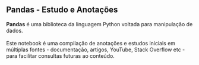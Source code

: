 ## Pandas - Estudo e Anotações  
**Pandas** é uma biblioteca da linguagem Python voltada para manipulação de dados. </br></br>
Este notebook é uma compilação de anotações e estudos iniciais em múltiplas fontes - documentação, artigos, YouTube, Stack Overflow etc - para facilitar consultas futuras ao conteúdo.
